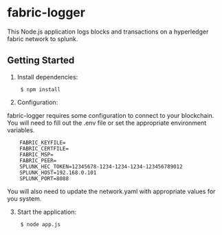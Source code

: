 fabric-logger
==================================================

This Node.js application logs blocks and transactions on a hyperledger fabric network to splunk.

Getting Started
---------------

1. Install dependencies:

        $ npm install

2. Configuration:

fabric-logger requires some configuration to connect to your blockchain.  You will need to fill out the .env file or set the appropriate environment variables.

        FABRIC_KEYFILE=
        FABRIC_CERTFILE=
        FABRIC_MSP=
        FABRIC_PEER=
        SPLUNK_HEC_TOKEN=12345678-1234-1234-1234-123456789012
        SPLUNK_HOST=192.168.0.101
        SPLUNK_PORT=8088

You will also need to update the network.yaml with appropriate values for you system.


3. Start the application:

        $ node app.js
